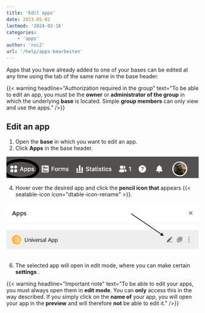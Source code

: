 ```yaml
---
title: 'Edit apps'
date: 2023-05-02
lastmod: '2024-02-16'
categories:
    - 'apps'
author: 'nsc2'
url: '/help/apps-bearbeiten'
---
```


Apps that you have already added to one of your bases can be edited at any time using the tab of the same name in the base header.

{{< warning  headline="Authorization required in the group"  text="To be able to edit an app, you must be the **owner** or **administrator of the group** in which the underlying **base** is located. Simple **group members** can only view and use the apps." />}}

## Edit an app

1. Open the **base** in which you want to edit an app.
2. Click **Apps** in the base header.

![Click apps in the base header](images/click-apps-in-the-base-header.jpg)

4. Hover over the desired app and click the **pencil icon that** appears {{< seatable-icon icon="dtable-icon-rename" >}}.

![Edit apps](images/Apps-bearbeiten.png)

6. The selected app will open in edit mode, where you can make certain **settings** .

{{< warning  headline="Important note"  text="To be able to edit your apps, you must always open them in **edit mode**. You can **only** access this in the way described. If you simply click on the **name of** your app, you will open your app in the **preview** and will therefore **not** be able to edit it." />}}
